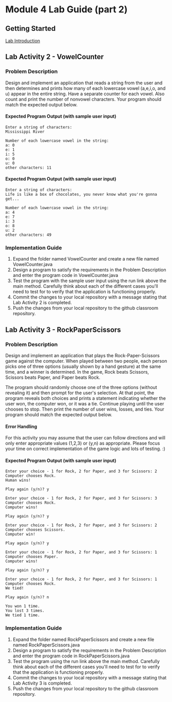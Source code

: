 # Module 4 Lab Guide (part 2)
## Getting Started
[Lab Introduction](https://boisestate.hosted.panopto.com/Panopto/Pages/Viewer.aspx?id=f5119edd-cac4-4b02-9901-ae240170c28e&start=0)  

## Lab Activity 2 - VowelCounter
### Problem Description
Design and implement an application that reads a string from the user and then determines and prints how many of each lowercase vowel (a,e,i,o, and u) appear in the entire string. Have a separate counter for each vowel. Also count and print the number of nonvowel characters. Your program should match the expected output below.

#### Expected Program Output (with sample user input)
```
Enter a string of characters:
Mississippi River

Number of each lowercase vowel in the string:
a: 0
e: 1
i: 5
o: 0
u: 0
other characters: 11
```

#### Expected Program Output (with sample user input)
```
Enter a string of characters:
Life is like a box of chocolates, you never know what you're gonna get...

Number of each lowercase vowel in the string:
a: 4
e: 7
i: 3
o: 8
u: 2
other characters: 49
```

### Implementation Guide
1. Expand the folder named VowelCounter and create a new file named VowelCounter.java
2. Design a program to satisfy the requirements in the Problem Description and enter the program code in VowelCounter.java
3. Test the program with the sample user input using the run link above the main method. Carefully think about each of the different cases you'll need to test for to verify that the application is functioning properly.
4. Commit the changes to your local repository with a message stating that Lab Activity 2 is completed.
5. Push the changes from your local repository to the github classroom repository.

## Lab Activity 3 - RockPaperScissors
### Problem Description
Design and implement an application that plays the Rock-Paper-Scissors game against the computer. When played between two people, each person picks one of three options (usually shown by a hand gesture) at the same time, and a winner is determined. In the game, Rock beats Scissors, Scissors beats Paper, and Paper beats Rock. 

The program should randomly choose one of the three options (without revealing it) and then prompt for the user's selection. At that point, the program reveals both choices and prints a statement indicating whether the user won, the computer won, or it was a tie. Continue playing until the user chooses to stop. Then print the number of user wins, losses, and ties. Your program should match the expected output below.

#### Error Handling
For this activity you may assume that the user can follow directions and will only enter appropriate values (1,2,3) or (y,n) as appropriate. Please focus your time on correct implementation of the game logic and lots of testing. :)

#### Expected Program Output (with sample user input)
```
Enter your choice - 1 for Rock, 2 for Paper, and 3 for Scissors: 2
Computer chooses Rock.
Human wins!

Play again (y/n)? y 

Enter your choice - 1 for Rock, 2 for Paper, and 3 for Scissors: 3
Computer chooses Rock.
Computer wins!

Play again (y/n)? y

Enter your choice - 1 for Rock, 2 for Paper, and 3 for Scissors: 2
Computer chooses Scissors.
Computer win!

Play again (y/n)? y

Enter your choice - 1 for Rock, 2 for Paper, and 3 for Scissors: 1
Computer chooses Paper.
Computer wins!

Play again (y/n)? y

Enter your choice - 1 for Rock, 2 for Paper, and 3 for Scissors: 1
Computer chooses Rock.
We tied!

Play again (y/n)? n

You won 1 time.
You lost 3 times.
We tied 1 time.
```

### Implementation Guide
1. Expand the folder named RockPaperScissors and create a new file named RockPaperScissors.java
2. Design a program to satisfy the requirements in the Problem Description and enter the program code in RockPaperScissors.java
3. Test the program using the run link above the main method. Carefully think about each of the different cases you'll need to test for to verify that the application is functioning properly.
4. Commit the changes to your local repository with a message stating that Lab Activity 3 is completed.
5. Push the changes from your local repository to the github classroom repository.
